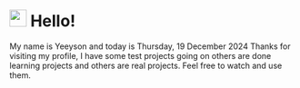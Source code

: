  <h1>
    <img src="https://emojis.slackmojis.com/emojis/images/1643510097/45343/hi.gif?1643510097" width="30"/> 
    Hello!
 </h1>
 <p>
    My name is Yeeyson and today is Thursday, 19 December 2024
    Thanks for visiting my profile, I have some test projects going on others are done learning projects and others are real projects.
    Feel free to watch and use them.
 </p>